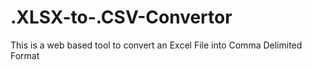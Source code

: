 # .XLSX-to-.CSV-Convertor
This is a web based tool to convert an Excel File into Comma Delimited Format
